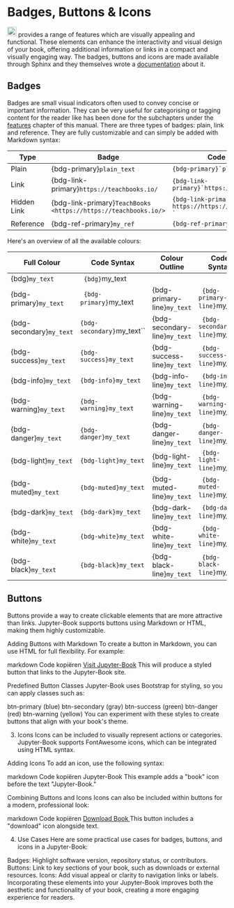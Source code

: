 # Badges, Buttons & Icons

<a href="https://jupyterbook.org/"><img  style="display:inline-block; height:1.5em; width:auto; transform:translate(0, -0.15em)" src="../images/logo-wide.svg" alt="Jupyter book"></a> provides a range of features which are visually appealing and functional. These elements can enhance the interactivity and visual design of your book, offering additional information or links in a compact and visually engaging way. The badges, buttons and icons are made available through Sphinx and they themselves wrote a [documentation](https://sphinx-design.readthedocs.io/en/latest/badges_buttons.html) about it.

## Badges

Badges are small visual indicators often used to convey concise or important information. They can be very useful for categorising or tagging content for the reader like has been done for the subchapters under the [features](../features/overview.md) chapter of this manual. There are three types of badges: plain, link and reference. They are fully customizable and can simply be added with Markdown syntax:

| Type   | Badge                                                    | Code Syntax                                                            |
|--------|----------------------------------------------------------|------------------------------------------------------------------------|
| Plain  | {bdg-primary}`plain_text`                                | ``` {bdg-primary}`plain_text` ``` 
| Link   | {bdg-link-primary}`https://teachbooks.io/`               | ``` {bdg-link-primary}`https://teachbooks.io/` ``` |
| Hidden Link | {bdg-link-primary}`TeachBooks <https://https://teachbooks.io/>` | ``` {bdg-link-primary}`TeachBooks < https://https://teachbooks.io/ > ` ``` |
| Reference | {bdg-ref-primary}`my_ref`                             | ``` {bdg-ref-primary}`my_ref` ```                                           |

Here's an overview of all the available colours:

| Full Colour                   | Code Syntax                   | Colour Outline                | Code Syntax                       |
|-------------------------------|-------------------------------|-------------------------------|-----------------------------------|
| {bdg}`my_text`                | ` {bdg}`my_text` `            |                               |                                   |
| {bdg-primary}`my_text`        | ` {bdg-primary}`my_text` `    | {bdg-primary-line}`my_text`   | ` {bdg-primary-line}`my_text` `   |
| {bdg-secondary}`my_text`      | `{bdg-secondary}`my_text``    | {bdg-secondary-line}`my_text` | ` {bdg-secondary-line}`my_text` ` |
| {bdg-success}`my_text`        | `{bdg-success}my_text`        | {bdg-success-line}`my_text`   | ` {bdg-success-line}`my_text` `   |
| {bdg-info}`my_text`           | `{bdg-info}my_text`           | {bdg-info-line}`my_text`      | ` {bdg-info-line}`my_text` `      |
| {bdg-warning}`my_text`        | `{bdg-warning}my_text`        | {bdg-warning-line}`my_text`   | ` {bdg-warning-line}`my_text` `   |
| {bdg-danger}`my_text`         | `{bdg-danger}my_text`         | {bdg-danger-line}`my_text`    | ` {bdg-danger-line}`my_text` `    |
| {bdg-light}`my_text`          | `{bdg-light}my_text`          | {bdg-light-line}`my_text`     | ` {bdg-light-line}`my_text` `     |
| {bdg-muted}`my_text`          | `{bdg-muted}my_text`          | {bdg-muted-line}`my_text`     | ` {bdg-muted-line}`my_text` `     |
| {bdg-dark}`my_text`           | `{bdg-dark}my_text`           | {bdg-dark-line}`my_text`      | ` {bdg-dark-line}`my_text` `      |
| {bdg-white}`my_text`          | `{bdg-white}my_text`          | {bdg-white-line}`my_text`     | ` {bdg-white-line}`my_text` `     |
| {bdg-black}`my_text`          | `{bdg-black}my_text`          | {bdg-black-line}`my_text`     | ` {bdg-black-line}`my_text` `     |


## Buttons
Buttons provide a way to create clickable elements that are more attractive than links. Jupyter-Book supports buttons using Markdown or HTML, making them highly customizable.

Adding Buttons with Markdown
To create a button in Markdown, you can use HTML for full flexibility. For example:

markdown
Code kopiëren
<a href="https://jupyterbook.org" class="btn btn-primary">Visit Jupyter-Book</a>
This will produce a styled button that links to the Jupyter-Book site.

Predefined Button Classes
Jupyter-Book uses Bootstrap for styling, so you can apply classes such as:

btn-primary (blue)
btn-secondary (gray)
btn-success (green)
btn-danger (red)
btn-warning (yellow)
You can experiment with these styles to create buttons that align with your book's theme.

3. Icons
Icons can be included to visually represent actions or categories. Jupyter-Book supports FontAwesome icons, which can be integrated using HTML syntax.

Adding Icons
To add an icon, use the following syntax:

markdown
Code kopiëren
<i class="fas fa-book"></i> Jupyter-Book
This example adds a "book" icon before the text "Jupyter-Book."

Combining Buttons and Icons
Icons can also be included within buttons for a modern, professional look:

markdown
Code kopiëren
<a href="https://jupyterbook.org" class="btn btn-primary">
    <i class="fas fa-download"></i> Download Book
</a>
This button includes a "download" icon alongside text.

4. Use Cases
Here are some practical use cases for badges, buttons, and icons in a Jupyter-Book:

Badges: Highlight software version, repository status, or contributors.
Buttons: Link to key sections of your book, such as downloads or external resources.
Icons: Add visual appeal or clarity to navigation links or labels.
Incorporating these elements into your Jupyter-Book improves both the aesthetic and functionality of your book, creating a more engaging experience for readers.